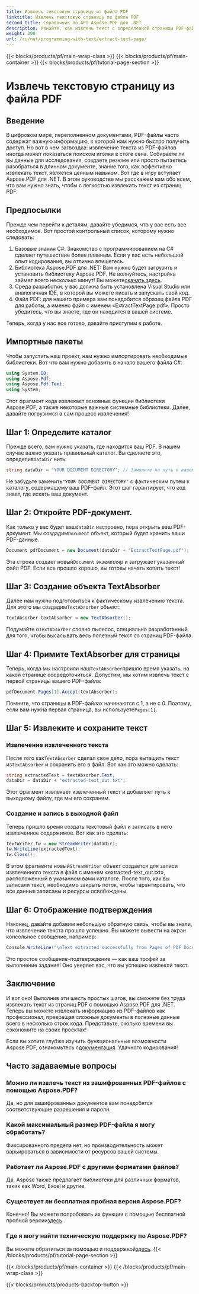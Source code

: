 ```yaml
---
title: Извлечь текстовую страницу из файла PDF
linktitle: Извлечь текстовую страницу из файла PDF
second_title: Справочник по API Aspose.PDF для .NET
description: Узнайте, как извлечь текст с определенной страницы PDF-файла с помощью Aspose.PDF для .NET.
weight: 200
url: /ru/net/programming-with-text/extract-text-page/
---
```


{{< blocks/products/pf/main-wrap-class >}}
{{< blocks/products/pf/main-container >}}
{{< blocks/products/pf/tutorial-page-section >}}

# Извлечь текстовую страницу из файла PDF

## Введение

В цифровом мире, переполненном документами, PDF-файлы часто содержат важную информацию, к которой нам нужно быстро получить доступ. Но вот в чем загвоздка: извлечение текста из PDF-файлов иногда может показаться поиском иголки в стоге сена. Собираете ли вы данные для исследования, создаете резюме или просто пытаетесь разобраться в длинном документе, знание того, как эффективно извлекать текст, является ценным навыком. Вот где в игру вступает Aspose.PDF для .NET. В этом руководстве мы расскажем вам обо всем, что вам нужно знать, чтобы с легкостью извлекать текст из страниц PDF.

## Предпосылки

Прежде чем перейти к деталям, давайте убедимся, что у вас есть все необходимое. Вот простой контрольный список, которому нужно следовать:

1. Базовые знания C#: Знакомство с программированием на C# сделает путешествие более плавным. Если у вас есть небольшой опыт кодирования, вы отлично впишетесь.
2. Библиотека Aspose.PDF для .NET: Вам нужно будет загрузить и установить библиотеку Aspose.PDF. Не волнуйтесь, настройка займет всего несколько минут! Вы можете[скачать здесь](https://releases.aspose.com/pdf/net/).
3. Среда разработки: у вас должна быть установлена Visual Studio или аналогичная IDE, в которой вы можете писать и запускать свой код.
4. Файл PDF: для нашего примера вам понадобится образец файла PDF для работы, а именно файл с именем «ExtractTextPage.pdf». Просто убедитесь, что вы знаете, где он находится в вашей системе.

Теперь, когда у нас все готово, давайте приступим к работе.

## Импортные пакеты

Чтобы запустить наш проект, нам нужно импортировать необходимые библиотеки. Вот что вам нужно добавить в начало вашего файла C#:

```csharp
using System.IO;
using Aspose.Pdf;
using Aspose.Pdf.Text;
using System;
```

Этот фрагмент кода извлекает основные функции библиотеки Aspose.PDF, а также некоторые важные системные библиотеки. Далее, давайте погрузимся в сам процесс извлечения!

## Шаг 1: Определите каталог

Прежде всего, вам нужно указать, где находится ваш PDF. В нашем случае важно указать правильный каталог. Вы сделаете это, определив`dataDir` нить:

```csharp
string dataDir = "YOUR DOCUMENT DIRECTORY"; // Замените на путь к вашему PDF-файлу
```

 Не забудьте заменить`"YOUR DOCUMENT DIRECTORY"` с фактическим путем к каталогу, содержащему ваш PDF-файл. Этот шаг гарантирует, что код знает, где искать ваш документ.

## Шаг 2: Откройте PDF-документ.

 Как только у вас будет ваш`dataDir` настроено, пора открыть ваш PDF-документ. Мы создадим`Document` объект, который будет хранить ваши PDF-данные.

```csharp
Document pdfDocument = new Document(dataDir + "ExtractTextPage.pdf");
```

 Эта строка создает новый`Document` экземпляр и загружает указанный файл PDF. Если все прошло хорошо, вы готовы начать копать текст!

## Шаг 3: Создание объекта TextAbsorber

 Далее нам нужно подготовиться к фактическому извлечению текста. Для этого мы создадим`TextAbsorber` объект:

```csharp
TextAbsorber textAbsorber = new TextAbsorber();
```

 Подумайте о`TextAbsorber` словно пылесос, специально разработанный для того, чтобы высасывать весь полезный текст со страниц PDF-файла. 

## Шаг 4: Примите TextAbsorber для страницы

 Теперь, когда мы настроили наш`TextAbsorber`пришло время указать, на какой странице сосредоточиться. Допустим, мы хотим извлечь текст с первой страницы вашего PDF-файла:

```csharp
pdfDocument.Pages[1].Accept(textAbsorber);
```

 Помните, что страницы в PDF-файлах начинаются с 1, а не с 0. Поэтому, если вам нужна первая страница, вы используете`Pages[1]`.

## Шаг 5: Извлеките и сохраните текст

### Извлечение извлеченного текста

 После того как`TextAbsorber` сделал свое дело, пора вытащить текст из`TextAbsorber` и сохранить его в файл. Вот как это можно сделать:

```csharp
string extractedText = textAbsorber.Text;
dataDir = dataDir + "extracted-text_out.txt";
```

Этот фрагмент извлекает извлеченный текст и добавляет путь к выходному файлу, где мы его сохраним.

### Создание и запись в выходной файл

Теперь пришло время создать текстовый файл и записать в него извлеченное содержимое. Вот как это сделать:

```csharp
TextWriter tw = new StreamWriter(dataDir);
tw.WriteLine(extractedText);
tw.Close();
```

 В этом фрагменте новый`StreamWriter` объект создается для записи извлеченного текста в файл с именем «extracted-text_out.txt», расположенный в указанном вами каталоге. После того, как вы записали текст, необходимо закрыть поток, чтобы гарантировать, что все данные записаны и ресурсы освобождены.

## Шаг 6: Отображение подтверждения

Наконец, давайте добавим небольшую обратную связь, чтобы вы знали, что извлечение текста прошло успешно. Вы можете вывести на экран консольное сообщение, например:

```csharp
Console.WriteLine("\nText extracted successfully from Pages of PDF Document.\nFile saved at " + dataDir);
```

Это простое сообщение-подтверждение — как ваш трофей за выполнение задания! Оно уверяет вас, что вы успешно извлекли текст.

## Заключение

И вот оно! Выполнив эти шесть простых шагов, вы сможете без труда извлекать текст из страниц PDF с помощью Aspose.PDF для .NET. Теперь вы можете извлекать информацию из PDF-файлов как профессионал, превращая сложные документы в полезные данные всего в несколько строк кода. Представьте, сколько времени вы сэкономите на своих проектах!

 Если вы хотите глубже изучить функциональные возможности Aspose.PDF, ознакомьтесь с[документация](https://reference.aspose.com/pdf/net/). Удачного кодирования!

## Часто задаваемые вопросы

### Можно ли извлечь текст из зашифрованных PDF-файлов с помощью Aspose.PDF?
Да, но для зашифрованных документов вам понадобятся соответствующие разрешения и пароли.

### Какой максимальный размер PDF-файла я могу обработать?
Фиксированного предела нет, но производительность может варьироваться в зависимости от ресурсов вашей системы.

### Работает ли Aspose.PDF с другими форматами файлов?
Да, Aspose также предлагает библиотеки для различных форматов, таких как Word, Excel и другие.

### Существует ли бесплатная пробная версия Aspose.PDF?
 Конечно! Вы можете попробовать их функции с помощью бесплатной пробной версии[здесь](https://releases.aspose.com/).

### Где я могу найти техническую поддержку по Aspose.PDF?
 Вы можете обратиться за помощью и поддержкой[здесь](https://forum.aspose.com/c/pdf/10).
{{< /blocks/products/pf/tutorial-page-section >}}

{{< /blocks/products/pf/main-container >}}
{{< /blocks/products/pf/main-wrap-class >}}

{{< blocks/products/products-backtop-button >}}
